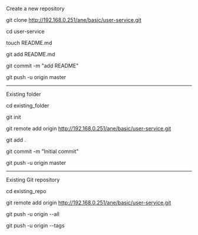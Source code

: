 Create a new repository

git clone http://192.168.0.251/ane/basic/user-service.git

cd user-service

touch README.md

git add README.md

git commit -m "add README"

git push -u origin master

-------------------------------------------------------------------------------

Existing folder

cd existing_folder

git init

git remote add origin http://192.168.0.251/ane/basic/user-service.git

git add .

git commit -m "Initial commit"

git push -u origin master

------------------------------------------------------------------------------

Existing Git repository

cd existing_repo

git remote add origin http://192.168.0.251/ane/basic/user-service.git

git push -u origin --all

git push -u origin --tags
